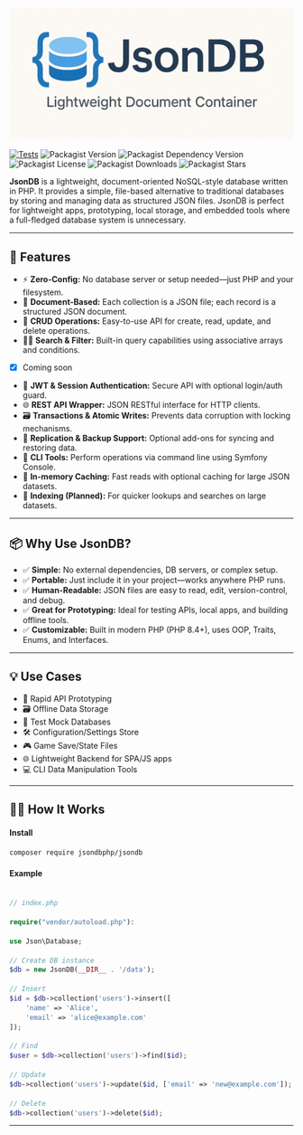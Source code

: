 ![JsonDB](/art/jsondb.png)

[![Tests](https://github.com/CodeWithSushil/json-db/actions/workflows/tests.yml/badge.svg)](https://github.com/CodeWithSushil/json-db/actions/workflows/tests.yml)
![Packagist Version](https://img.shields.io/packagist/v/jsondbphp/jsondb?style=flat&logo=composer&logoColor=%23fff)
![Packagist Dependency Version](https://img.shields.io/packagist/dependency-v/jsondbphp/jsondb/php?style=flat&logo=php&logoColor=blue&label=PHP&color=lime)
![Packagist License](https://img.shields.io/packagist/l/jsondbphp/Jsondb?style=flat&label=License&color=blue)
![Packagist Downloads](https://img.shields.io/packagist/dt/jsondbphp/Jsondb?style=flat&label=Downloads&color=blue)
![Packagist Stars](https://img.shields.io/packagist/stars/jsondbphp/jsondb?style=flat&logo=packagist&logoColor=%23ffffff&label=%F0%9F%8C%9F%20Stars)


**JsonDB** is a lightweight, document-oriented NoSQL-style database written in PHP. It provides a simple, file-based alternative to traditional databases by storing and managing data as structured JSON files. JsonDB is perfect for lightweight apps, prototyping, local storage, and embedded tools where a full-fledged database system is unnecessary.

---

## 🚀 Features

- ⚡ **Zero-Config:** No database server or setup needed—just PHP and your filesystem.
- 🧩 **Document-Based:** Each collection is a JSON file; each record is a structured JSON document.
- 🧪 **CRUD Operations:** Easy-to-use API for create, read, update, and delete operations.
- 🕵️‍♂️ **Search & Filter:** Built-in query capabilities using associative arrays and conditions.
- [x] Coming soon
- 🔐 **JWT & Session Authentication:** Secure API with optional login/auth guard.
- 🌐 **REST API Wrapper:** JSON RESTful interface for HTTP clients.
- 🗃️ **Transactions & Atomic Writes:** Prevents data corruption with locking mechanisms.
- 🔁 **Replication & Backup Support:** Optional add-ons for syncing and restoring data.
- 🧰 **CLI Tools:** Perform operations via command line using Symfony Console.
- 🧠 **In-memory Caching:** Fast reads with optional caching for large JSON datasets.
- 🧾 **Indexing (Planned):** For quicker lookups and searches on large datasets.

---

## 📦 Why Use JsonDB?

- ✅ **Simple:** No external dependencies, DB servers, or complex setup.
- ✅ **Portable:** Just include it in your project—works anywhere PHP runs.
- ✅ **Human-Readable:** JSON files are easy to read, edit, version-control, and debug.
- ✅ **Great for Prototyping:** Ideal for testing APIs, local apps, and building offline tools.
- ✅ **Customizable:** Built in modern PHP (PHP 8.4+), uses OOP, Traits, Enums, and Interfaces.

---

## 💡 Use Cases

- 🔧 Rapid API Prototyping
- 🗃 Offline Data Storage
- 🧪 Test Mock Databases
- 🛠 Configuration/Settings Store
- 🎮 Game Save/State Files
- 🌐 Lightweight Backend for SPA/JS apps
- 💻 CLI Data Manipulation Tools

---

## 🧑‍💻 How It Works

#### Install

```bash
composer require jsondbphp/jsondb
```

#### Example

```php

// index.php

require("vendor/autoload.php"):

use Json\Database;

// Create DB instance
$db = new JsonDB(__DIR__ . '/data');

// Insert
$id = $db->collection('users')->insert([
    'name' => 'Alice',
    'email' => 'alice@example.com'
]);

// Find
$user = $db->collection('users')->find($id);

// Update
$db->collection('users')->update($id, ['email' => 'new@example.com']);

// Delete
$db->collection('users')->delete($id);
```

---

